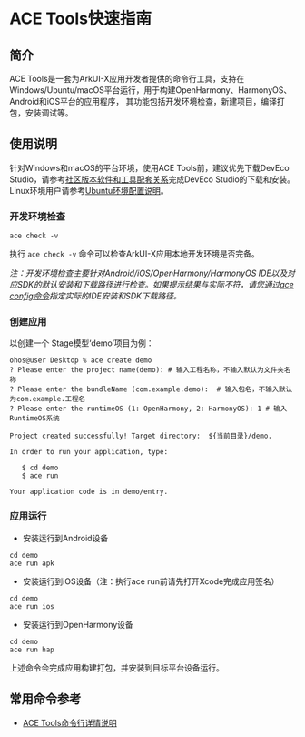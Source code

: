 # ACE Tools快速指南

## 简介

ACE Tools是一套为ArkUI-X应用开发者提供的命令行工具，支持在Windows/Ubuntu/macOS平台运行，用于构建OpenHarmony、HarmonyOS、Android和iOS平台的应用程序， 其功能包括开发环境检查，新建项目，编译打包，安装调试等。

## 使用说明

针对Windows和macOS的平台环境，使用ACE Tools前，建议优先下载DevEco Studio，请参考[社区版本软件和工具配套关系](https://gitee.com/openharmony/docs/blob/master/zh-cn/release-notes/OpenHarmony-v4.0-release.md#配套关系)完成DevEco Studio的下载和安装。Linux环境用户请参考[Ubuntu环境配置说明](../tutorial/how-to-configure-dev-environment.md)。

### 开发环境检查

   ```shell
   ace check -v
   ```

执行 `ace check -v` 命令可以检查ArkUI-X应用本地开发环境是否完备。

*注：开发环境检查主要针对Android/iOS/OpenHarmony/HarmonyOS IDE以及对应SDK的默认安装和下载路径进行检查。如果提示结果与实际不符，请您通过[ace config命令](https://gitee.com/arkui-x/cli#ace-config)指定实际的IDE安装和SDK下载路径。*

### 创建应用

   以创建一个 Stage模型‘demo’项目为例：

 ```shell
 ohos@user Desktop % ace create demo
 ? Please enter the project name(demo): # 输入工程名称，不输入默认为文件夹名称
 ? Please enter the bundleName (com.example.demo):  # 输入包名，不输入默认为com.example.工程名
 ? Please enter the runtimeOS (1: OpenHarmony, 2: HarmonyOS): 1 # 输入RuntimeOS系统

 Project created successfully! Target directory:  ${当前目录}/demo.

 In order to run your application, type:

    $ cd demo
    $ ace run

 Your application code is in demo/entry.
 ```

### 应用运行

* 安装运行到Android设备

```shell
cd demo
ace run apk
```

* 安装运行到iOS设备（注：执行ace run前请先打开Xcode完成应用签名）

```shell
cd demo
ace run ios
```

* 安装运行到OpenHarmony设备

```shell
cd demo
ace run hap
```

上述命令会完成应用构建打包，并安装到目标平台设备运行。

## 常用命令参考

- [ACE Tools命令行详情说明](https://gitee.com/arkui-x/cli/blob/master/README.md)

<!--no_check-->